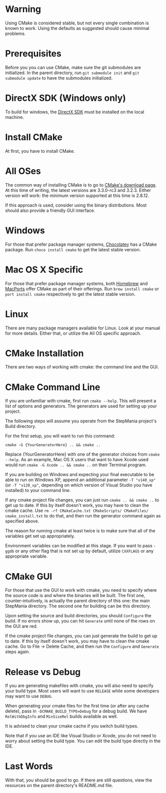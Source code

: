 Warning
==

Using CMake is considered stable, but not every single combination is known to work.
Using the defaults as suggested should cause minimal problems.

Prerequisites
==
Before you you can use CMake, make sure the git submodules are initialized. In the parent directory, run `git submodule init` and `git submodule update` to have the submodules initialized.

DirectX SDK (Windows only)
===

To build for windows, the [DirectX SDK](https://www.microsoft.com/en-us/download/details.aspx?id=6812 ) must be installed on the local machine.

Install CMake
==

At first, you have to install CMake.

All OSes
===

The common way of installing CMake is to go to [CMake's download page](http://www.cmake.org/download/). At this time of writing, the latest versions are 3.3.0-rc3 and 3.2.3. Either version will work: the minimum version supported at this time is 2.8.12.

If this approach is used, consider using the binary distributions. Most should also provide a friendly GUI interface.

Windows
===

For those that prefer package manager systems, [Chocolatey](https://chocolatey.org/) has a CMake package. Run `choco install cmake` to get the latest stable version.

Mac OS X Specific
===

For those that prefer package manager systems, both [Homebrew](http://brew.sh/) and [MacPorts](https://www.macports.org/) offer CMake as part of their offerings. Run `brew install cmake` or `port install cmake` respectively to get the latest stable version.

Linux
===

There are many package managers available for Linux. Look at your manual for more details. Either that, or utilize the All OS specific approach.


CMake Installation
==

There are two ways of working with cmake: the command line and the GUI.

CMake Command Line
===

If you are unfamiliar with cmake, first run `cmake --help`. This will present a list of options and generators.
The generators are used for setting up your project.

The following steps will assume you operate from the StepMania project's Build directory.

For the first setup, you will want to run this command:

`cmake -G {YourGeneratorHere} .. && cmake ..`

Replace {YourGeneratorHere} with one of the generator choices from `cmake --help`. As an example, Mac OS X users that want to have Xcode used would run `cmake -G Xcode .. && cmake ..` on their Terminal program.

If you are building on Windows and expecting your final executable to be able to run on Windows XP, append an additional parameter `-T "v140_xp"` (or `-T "v120_xp"`, depending on which version of Visual Studio you have installed) to your command line.

If any cmake project file changes, you can just run `cmake .. && cmake ..` to get up to date.
If this by itself doesn't work, you may have to clean the cmake cache.
Use `rm -rf CMakeCache.txt CMakeScripts/ CMakeFiles/ cmake_install.txt` to do that, and then run the generator command again as specified above.

The reason for running cmake at least twice is to make sure that all of the variables get set up appropriately.

Environment variables can be modified at this stage. If you want to pass `-ggdb` or any other flag that is not set up by default,
utilize `CXXFLAGS` or any appropriate variable.

CMake GUI
===

For those that use the GUI to work with cmake, you need to specify where the source code is and where the binaries will be built.
The first one, counter-intuitively, is actually the parent directory of this one: the main StepMania directory.
The second one for building can be this directory.

Upon setting the source and build directories, you should `Configure` the build.
If no errors show up, you can hit `Generate` until none of the rows on the GUI are red.

If the cmake project file changes, you can just generate the build to get up to date.
If this by itself doesn't work, you may have to clean the cmake cache.
Go to File -> Delete Cache, and then run the `Configure` and `Generate` steps again.

Release vs Debug
==

If you are generating makefiles with cmake, you will also need to specify your build type.
Most users will want to use `RELEASE` while some developers may want to use `DEBUG`.

When generating your cmake files for the first time (or after any cache delete),
pass in `-DCMAKE_BUILD_TYPE=Debug` for a debug build. We have `RelWithDbgInfo` and `MinSizeRel` builds available as well.

It is advised to clean your cmake cache if you switch build types.

Note that if you use an IDE like Visual Studio or Xcode, you do not need to worry about setting the build type.
You can edit the build type directly in the IDE.

Last Words
==

With that, you should be good to go.
If there are still questions, view the resources on the parent directory's README.md file.

